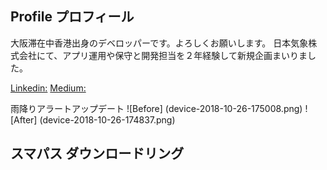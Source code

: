 ## Profile プロフィール
大阪滞在中香港出身のデベロッパーです。よろしくお願いします。
日本気象株式会社にて、アプリ運用や保守と開発担当を２年経験して新規企画まいりました。

[Linkedin:](https://www.linkedin.com/in/jo-lam-69815811b/)
[Medium:](https://medium.com/@jolam168)

雨降りアラートアップデート
![Before]
(device-2018-10-26-175008.png)
![After]
(device-2018-10-26-174837.png)

## スマパス ダウンロードリング


